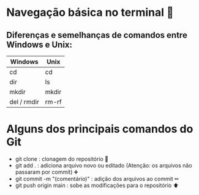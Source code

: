 # Navegação básica no terminal 🛶
## Diferenças e semelhanças de comandos entre Windows e Unix:

| Windows        | Unix |
|--------------- |------|
| cd             | cd   |
| dir            | ls   |
| mkdir          | mkdir|
| del / rmdir    | rm-rf|

# Alguns dos principais comandos do Git 
* git clone <url do projeto> : clonagem do repositório 🧬
* git add . : adiciona arquivo novo ou editado (Atenção: os arquivos não passaram por commit) ➕
* git commit -m "(comentário)" : adição dos arquivos ao commit ✏ 
* git push origin main : sobe as modificações para o repositório ⬆ 
 
